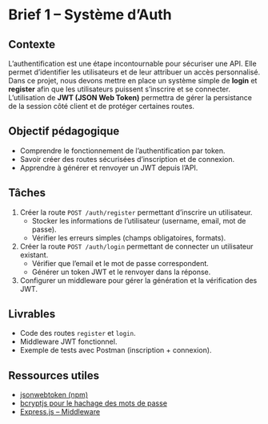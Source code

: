 # Brief 1 – Système d’Auth

## Contexte
L’authentification est une étape incontournable pour sécuriser une API. Elle permet d’identifier les utilisateurs et de leur attribuer un accès personnalisé.  
Dans ce projet, nous devons mettre en place un système simple de **login** et **register** afin que les utilisateurs puissent s’inscrire et se connecter.  
L’utilisation de **JWT (JSON Web Token)** permettra de gérer la persistance de la session côté client et de protéger certaines routes.

## Objectif pédagogique
- Comprendre le fonctionnement de l’authentification par token.
- Savoir créer des routes sécurisées d’inscription et de connexion.
- Apprendre à générer et renvoyer un JWT depuis l’API.

## Tâches
1. Créer la route `POST /auth/register` permettant d’inscrire un utilisateur.  
   - Stocker les informations de l’utilisateur (username, email, mot de passe).  
   - Vérifier les erreurs simples (champs obligatoires, formats).  
2. Créer la route `POST /auth/login` permettant de connecter un utilisateur existant.  
   - Vérifier que l’email et le mot de passe correspondent.  
   - Générer un token JWT et le renvoyer dans la réponse.  
3. Configurer un middleware pour gérer la génération et la vérification des JWT.

## Livrables
- Code des routes `register` et `login`.  
- Middleware JWT fonctionnel.  
- Exemple de tests avec Postman (inscription + connexion).  

## Ressources utiles
- [jsonwebtoken (npm)](https://www.npmjs.com/package/jsonwebtoken)  
- [bcryptjs pour le hachage des mots de passe](https://www.npmjs.com/package/bcryptjs)  
- [Express.js – Middleware](https://expressjs.com/en/guide/using-middleware.html)

